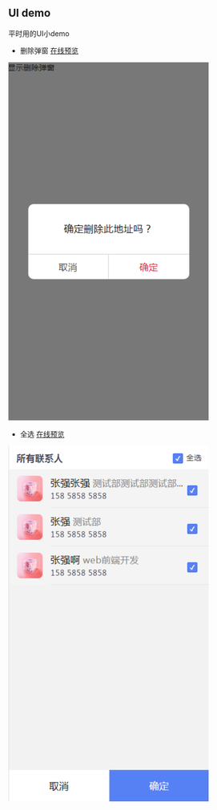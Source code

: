 ## UI demo

平时用的UI小demo

* 删除弹窗
[在线预览](https://annamayyan.github.io/test1/delToast.html)
<p>
  <img width="400" src="img/delToast.png">
</p>  

* 全选
[在线预览](https://annamayyan.github.io/test1/groupsend.html)
<p>
  <img width="400" src="img/groupsend.png">
</p>


